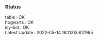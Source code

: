 ### Status


table : OK  
hogwarts : OK  
icy-bot : OK  
Latest Update : 2022-05-14 18:11:03.817995
